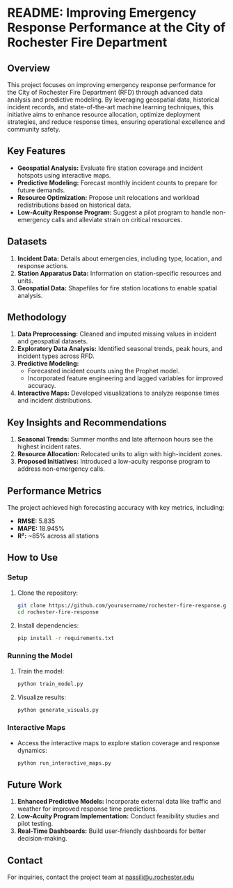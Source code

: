 # README: Improving Emergency Response Performance at the City of Rochester Fire Department

## Overview

This project focuses on improving emergency response performance for the City of Rochester Fire Department (RFD) through advanced data analysis and predictive modeling. By leveraging geospatial data, historical incident records, and state-of-the-art machine learning techniques, this initiative aims to enhance resource allocation, optimize deployment strategies, and reduce response times, ensuring operational excellence and community safety.

## Key Features

- **Geospatial Analysis:** Evaluate fire station coverage and incident hotspots using interactive maps.
- **Predictive Modeling:** Forecast monthly incident counts to prepare for future demands.
- **Resource Optimization:** Propose unit relocations and workload redistributions based on historical data.
- **Low-Acuity Response Program:** Suggest a pilot program to handle non-emergency calls and alleviate strain on critical resources.

## Datasets

1. **Incident Data:** Details about emergencies, including type, location, and response actions.
2. **Station Apparatus Data:** Information on station-specific resources and units.
3. **Geospatial Data:** Shapefiles for fire station locations to enable spatial analysis.

## Methodology

1. **Data Preprocessing:** Cleaned and imputed missing values in incident and geospatial datasets.
2. **Exploratory Data Analysis:** Identified seasonal trends, peak hours, and incident types across RFD.
3. **Predictive Modeling:**
   - Forecasted incident counts using the Prophet model.
   - Incorporated feature engineering and lagged variables for improved accuracy.
4. **Interactive Maps:** Developed visualizations to analyze response times and incident distributions.

## Key Insights and Recommendations

1. **Seasonal Trends:** Summer months and late afternoon hours see the highest incident rates.
2. **Resource Allocation:** Relocated units to align with high-incident zones.
3. **Proposed Initiatives:** Introduced a low-acuity response program to address non-emergency calls.

## Performance Metrics

The project achieved high forecasting accuracy with key metrics, including:
- **RMSE:** 5.835
- **MAPE:** 18.945%
- **R²:** ~85% across all stations

## How to Use

### Setup
1. Clone the repository:
   ```bash
   git clone https://github.com/yourusername/rochester-fire-response.git
   cd rochester-fire-response
   ```

2. Install dependencies:
   ```bash
   pip install -r requirements.txt
   ```

### Running the Model
1. Train the model:
   ```bash
   python train_model.py
   ```
2. Visualize results:
   ```bash
   python generate_visuals.py
   ```

### Interactive Maps
- Access the interactive maps to explore station coverage and response dynamics:
  ```bash
  python run_interactive_maps.py
  ```

## Future Work

1. **Enhanced Predictive Models:** Incorporate external data like traffic and weather for improved response time predictions.
2. **Low-Acuity Program Implementation:** Conduct feasibility studies and pilot testing.
3. **Real-Time Dashboards:** Build user-friendly dashboards for better decision-making.

## Contact

For inquiries, contact the project team at nassili@u.rochester.edu
